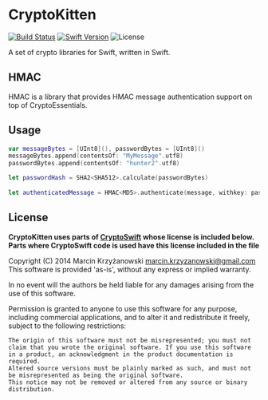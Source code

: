 # CryptoKitten

[![Build Status](https://travis-ci.org/CryptoKitten/HMAC.svg?branch=master)](https://travis-ci.org/CryptoKitten/HMAC)
[![Swift Version](https://img.shields.io/badge/swift-3.0-orange.svg)](https://swift.org)
![License](https://img.shields.io/github/license/CryptoKitten/HMAC.svg)

A set of crypto libraries for Swift, written in Swift.
 
## HMAC
 
HMAC is a library that provides HMAC message authentication support on top of CryptoEssentials.

## Usage

```swift
var messageBytes = [UInt8](), passwordBytes = [UInt8]()
messageBytes.append(contentsOf: "MyMessage".utf8)
passwordBytes.append(contentsOf: "hunter2".utf8)

let passwordHash = SHA2<SHA512>.calculate(passwordBytes)
   
let authenticatedMessage = HMAC<MD5>.authenticate(message, withkey: passwordHash)
```

## License

**CryptoKitten uses parts of [CryptoSwift](https://github.com/krzyzanowskim/CryptoSwift) whose license is included below.
Parts where CryptoSwift code is used have this license included in the file**

Copyright (C) 2014 Marcin Krzyżanowski marcin.krzyzanowski@gmail.com This software is provided 'as-is', without any express or implied warranty.

In no event will the authors be held liable for any damages arising from the use of this software.

Permission is granted to anyone to use this software for any purpose, including commercial applications, and to alter it and redistribute it freely, subject to the following restrictions:

    The origin of this software must not be misrepresented; you must not claim that you wrote the original software. If you use this software in a product, an acknowledgment in the product documentation is required.
    Altered source versions must be plainly marked as such, and must not be misrepresented as being the original software.
    This notice may not be removed or altered from any source or binary distribution.
